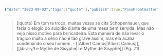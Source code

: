 ```yaml
---
{"date":"2023-09-03","tags":["quote" ],"publish":true,"PassFrontmatter":true}
---
```


> [!quote] Em tom te troça, muitas vezes se cita Schopenhauer, que fazia o elogio do suicídio diante de uma mesa bem servida. Mas não vejo nisso motivo para brincadeira. Esta maneira de não levar o trágico muito a sério não é tão grave assim, mas ela acaba condenando o seu homem.
> \- [[Albert Camus\|Albert Camus]], [[library/Le Mythe de Sisyphe\|Le Mythe de Sisyphe]] (Pg. 21)
